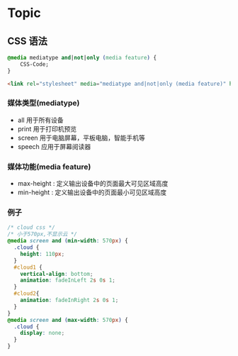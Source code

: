 # Topic

## CSS 语法

```css
@media mediatype and|not|only (media feature) {
    CSS-Code;
}
```

```html
<link rel="stylesheet" media="mediatype and|not|only (media feature)" href="mystylesheet.css">
```

### 媒体类型(mediatype)

- all 用于所有设备
- print 用于打印机预览
- screen 用于电脑屏幕，平板电脑，智能手机等
- speech 应用于屏幕阅读器

### 媒体功能(media feature)

- max-height : 定义输出设备中的页面最大可见区域高度
- min-height : 定义输出设备中的页面最小可见区域高度

### 例子

```css
/* cloud css */
/* 小于570px,不显示云 */
@media screen and (min-width: 570px) {
  .cloud {
    height: 110px;
  } 
  #cloud1 {
    vertical-align: bottom;
    animation: fadeInLeft 2s 0s 1;
  }
  #cloud2{
    animation: fadeInRight 2s 0s 1;
  }
}
@media screen and (max-width: 570px) {
  .cloud {
    display: none;
  }
}
```